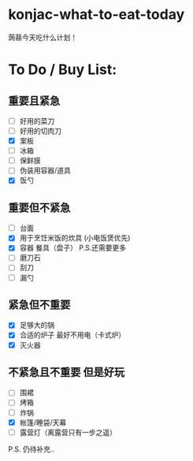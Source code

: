 # konjac-what-to-eat-today
蒟蒻今天吃什么计划！

# To Do / Buy List:

## 重要且紧急
- [ ] 好用的菜刀
- [ ] 好用的切肉刀
- [x] 案板
- [ ] 冰箱
- [ ] 保鲜膜
- [ ] 伪装用容器/道具
- [x] 饭勺

## 重要但不紧急
- [ ] 台面
- [x] 用于烹饪米饭的炊具 (小电饭煲优先)
- [x] 容器 餐具（盘子）
      P.S.还需要更多
- [ ] 磨刀石
- [ ] 刮刀
- [ ] 漏勺

## 紧急但不重要
- [x] 足够大的锅
- [x] 合适的炉子 最好不用电（卡式炉）
- [x] 灭火器

## 不紧急且不重要 但是好玩
- [ ] 围裙
- [ ] 烤箱
- [ ] 炸锅
- [x] 帐篷/睡袋/天幕
- [ ] 露营灯（离露营只有一步之遥）

P.S. 仍待补充..

